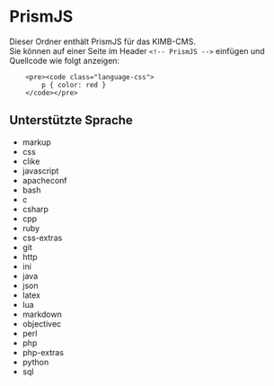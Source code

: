 # PrismJS

Dieser Ordner enthält PrismJS für das KIMB-CMS.  
Sie können auf einer Seite im Header `<!-- PrismJS -->` einfügen
und Quellcode wie folgt anzeigen:

```
	<pre><code class="language-css">
		p { color: red }
	</code></pre>
```

## Unterstützte Sprache

 - markup
 - css
 - clike
 - javascript
 - apacheconf
 - bash
 - c
 - csharp
 - cpp
 - ruby
 - css-extras
 - git
 - http
 - ini
 - java
 - json
 - latex
 - lua
 - markdown
 - objectivec
 - perl
 - php
 - php-extras
 - python
 - sql
